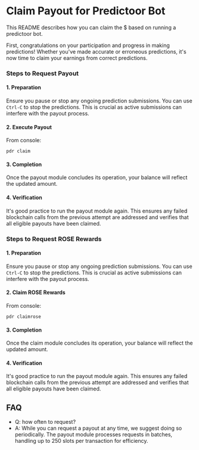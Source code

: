 <!--
Copyright 2023 Ocean Protocol Foundation
SPDX-License-Identifier: Apache-2.0
-->

# Claim Payout for Predictoor Bot

This README describes how you can claim the $ based on running a predictoor bot.

First, congratulations on your participation and progress in making predictions! Whether you've made accurate or erroneous predictions, it's now time to claim your earnings from correct predictions.

### Steps to Request Payout

#### 1. Preparation

Ensure you pause or stop any ongoing prediction submissions. You can use `Ctrl-C` to stop the predictions. This is crucial as active submissions can interfere with the payout process.

#### 2. Execute Payout

From console:
```console
pdr claim
```

#### 3. Completion

Once the payout module concludes its operation, your balance will reflect the updated amount.

#### 4. Verification

It's good practice to run the payout module again. This ensures any failed blockchain calls from the previous attempt are addressed and verifies that all eligible payouts have been claimed.

### Steps to Request ROSE Rewards

#### 1. Preparation

Ensure you pause or stop any ongoing prediction submissions. You can use `Ctrl-C` to stop the predictions. This is crucial as active submissions can interfere with the payout process.

#### 2. Claim ROSE Rewards

From console:
```console
pdr claimrose
```

#### 3. Completion

Once the claim module concludes its operation, your balance will reflect the updated amount.

#### 4. Verification

It's good practice to run the payout module again. This ensures any failed blockchain calls from the previous attempt are addressed and verifies that all eligible payouts have been claimed.

## FAQ

- Q: how often to request?
- A: While you can request a payout at any time, we suggest doing so periodically. The payout module processes requests in batches, handling up to 250 slots per transaction for efficiency.
